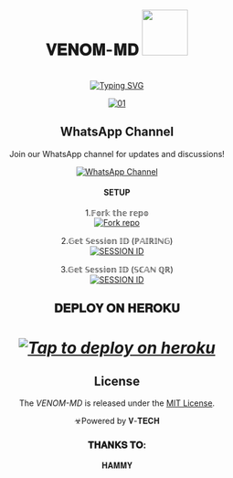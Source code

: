 ##
<h1 align="center"> 𝐕𝐄𝐍𝐎𝐌-𝐌𝐃
<img src="https://github.com/0xAbdulKhalid/0xAbdulKhalid/raw/main/assets/mdImages/kissing.gif" width ="80"></h1> 
 <br>


      
<div align="center">
<a href="https://git.io/typing-svg"><img src="https://readme-typing-svg.demolab.com?font=Black+Ops+One&size=50&pause=1000&color=1BAFBAFF&center=true&width=910&height=100&lines=𝐕𝐄𝐍𝐎𝐌-𝐌𝐃;𝐖𝐇𝐀𝐓𝐒𝐀𝐏𝐏+𝐁𝐎𝐓;𝐂𝐑𝐄𝐀𝐓𝐄𝐃+BY+𝐇𝐀𝐌𝐌𝐘" alt="Typing SVG" /></a>
  </p>


  <a href="https://ibb.co/N6NMDtn"><img src="https://telegra.ph/file/ec254e5749e89040e0650.jpg" alt="01" border="0" /></a>                     

## WhatsApp Channel

Join our WhatsApp channel for updates and discussions!

[![WhatsApp Channel](https://img.shields.io/badge/Join-WhatsApp%20Channel-25D366?style=for-the-badge&logo=whatsapp)](https://whatsapp.com/channel/0029Vagq4pN9hXEy6SpCDi0X")


#### SETUP

1.𝔽𝕠𝕣𝕜 𝕥𝕙𝕖 𝕣𝕖𝕡𝕠
    <br>
<a href='https://github.com/Hammy254/VENOM-MD/fork' target="_blank"><img alt='Fork repo' src='https://img.shields.io/badge/Fork Repo-100000?style=for-the-badge&logo=scan&logoColor=white&labelColor=black&color=green'/></a>



2.𝔾𝕖𝕥 𝕊𝕖𝕤𝕤𝕚𝕠𝕟 𝕀𝔻 (ℙ𝔸𝕀ℝ𝕀ℕ𝔾)
    <br>
<a href='https://venom-session.onrender.com/pair' target="_blank"><img alt='SESSION ID' src='https://img.shields.io/badge/Session_id-100000?style=for-the-badge&logo=scan&logoColor=white&labelColor=black&color=green'/></a>


3.𝔾𝕖𝕥 𝕊𝕖𝕤𝕤𝕚𝕠𝕟 𝕀𝔻 (𝕊ℂ𝔸ℕ ℚℝ)
    <br>
<a href='https://venom-session.onrender.com/Qr' target="_blank"><img alt='SESSION ID' src='https://img.shields.io/badge/Session_id-100000?style=for-the-badge&logo=scan&logoColor=white&labelColor=black&color=green'/></a>

## 𝐃𝐄𝐏𝐋𝐎𝐘 𝐎𝐍 𝐇𝐄𝐑𝐎𝐊𝐔
<h1 align="center">
 
 ***[![Tap to deploy on heroku](https://www.herokucdn.com/deploy/button.svg)](https://dashboard.heroku.com/new?template=https://github.com/Hammy254/VENOM-MD)***


## License

The *VENOM-MD* is released under the [MIT License](https://opensource.org/licenses/MIT).

☣Powered by 𝐕-𝐓𝐄𝐂𝐇

### 𝐓𝐇𝐀𝐍𝐊𝐒 𝐓𝐎:
   𝐇𝐀𝐌𝐌𝐘


